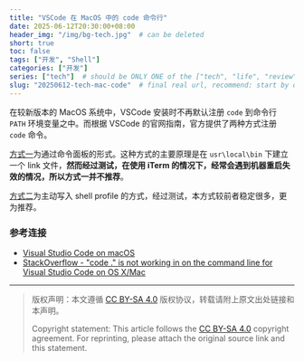 ```yaml
---
title: "VSCode 在 MacOS 中的 code 命令行"
date: 2025-06-12T20:30:00+08:00
header_img: "/img/bg-tech.jpg"  # can be deleted
short: true
toc: false
tags: ["开发", "Shell"]
categories: ["开发"]
series: ["tech"]  # should be ONLY ONE of the ["tech", "life", "review"]
slug: "20250612-tech-mac-code"  # final real url, recommend: start by date, follow lower case words with hyphen splitter. E.g., `20230316-text-title`
---
```


在较新版本的 MacOS 系统中，VSCode 安装时不再默认注册 `code` 到命令行 `PATH` 环境变量之中。而根据 VSCode 的官网指南，官方提供了两种方式注册 `code` 命令。

[方式一](https://code.visualstudio.com/docs/setup/mac#_configure-the-path-with-vs-code)为通过命令面板的形式。这种方式的主要原理是在 `usr\local\bin` 下建立一个 link 文件，**然而经过测试，在使用 iTerm 的情况下，经常会遇到机器重启失效的情况，所以方式一并不推荐**。

[方式二](https://code.visualstudio.com/docs/setup/mac#_manually-configure-the-path)为主动写入 shell profile 的方式，经过测试，本方式较前者稳定很多，更为推荐。

### 参考连接

- [Visual Studio Code on macOS](https://code.visualstudio.com/docs/setup/mac)
- [StackOverflow - "code ." is not working in on the command line for Visual Studio Code on OS X/Mac](https://stackoverflow.com/questions/29955500/code-is-not-working-in-on-the-command-line-for-visual-studio-code-on-os-x-ma?__cf_chl_rt_tk=SsXg.vU9.HMjFwJ6QCUO2fZ7tsvLU0lqehzV2MGTYGM-1749640985-1.0.1.1-HxgpTctXOdg_JYLu3s.4tY3BXX_n4SDxEaO8vXD66Z4)

---

> 版权声明：本文遵循 [CC BY-SA 4.0](https://creativecommons.org/licenses/by-sa/4.0/deed.zh) 版权协议，转载请附上原文出处链接和本声明。
>
> Copyright statement: This article follows the [CC BY-SA 4.0](https://creativecommons.org/licenses/by-sa/4.0/deed.en) copyright agreement. For reprinting, please attach the original source link and this statement.
